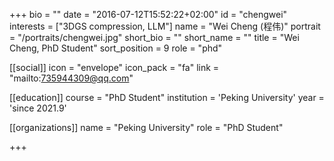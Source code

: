 +++
bio = ""
date = "2016-07-12T15:52:22+02:00"
id = "chengwei"
interests = ["3DGS compression, LLM"]
name = "Wei Cheng (程伟)"
portrait = "/portraits/chengwei.jpg"
short_bio = ""
short_name = ""
title = "Wei Cheng, PhD Student"
sort_position = 9 
role = "phd"

[[social]]
    icon = "envelope"
    icon_pack = "fa"
    link = "mailto:735944309@qq.com"

[[education]]
    course = "PhD Student"
    institution = 'Peking University'
    year = 'since 2021.9'

[[organizations]]
    name = "Peking University"
    role = "PhD Student"

+++

